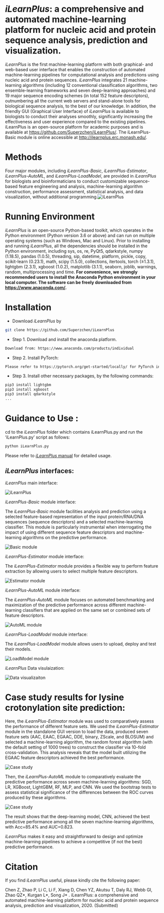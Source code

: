 # *iLearnPlus*: a comprehensive and automated machine-learning platform for nucleic acid and protein sequence analysis, prediction and visualization. 
*iLearnPlus* is the first machine-learning platform with both graphical- and web-based user interface that enables the construction of automated machine-learning pipelines for computational analysis and predictions using nucleic acid and protein sequences. *iLearnPlus* integrates 21 machine-learning algorithms (including 12 conventional classification algorithms, two ensemble-learning frameworks and seven deep-learning approaches) and 19 major sequence encoding schemes (in total 152 feature descriptors), outnumbering all the current web servers and stand-alone tools for biological sequence analysis, to the best of our knowledge. In addition, the friendly GUI (Graphical User Interface) of *iLearnPlus* is available to biologists to conduct their analyses smoothly, significantly increasing the effectiveness and user experience compared to the existing pipelines. iLearnPlus is an open-source platform for academic purposes and is available at https://github.com/Superzchen/iLearnPlus/. The iLearnPlus-Basic module is online accessible at http://ilearnplus.erc.monash.edu/.

# Methods
Four major modules, including *iLearnPlus-Basic*, *iLearnPlus-Estimator*, *iLearnPlus-AutoML*, and *iLearnPlus-LoadModel*, are provided in *iLearnPlus* for biologists and bioinformaticians to conduct customizable sequence-based feature engineering and analysis, machine-learning algorithm construction, performance assessment, statistical analysis, and data visualization, without additional programming.![iLearnPlus](https://github.com/Superzchen/iLearnPlus/blob/main/images/Architecture.png )

# Running Environment
  *iLearnPlus* is an open-source Python-based toolkit, which operates in the Python environment (Python version 3.6 or above) and can run on multiple operating systems (such as Windows, Mac and Linux). Prior to installing and running *iLearnPlus*, all the dependencies should be installed in the Python environment, including sys, os, re, PyQt5, qdarkstyle, numpy (1.18.5), pandas (1.0.5), threading, sip, datetime, platform, pickle, copy, scikit-learn (0.23.1), math, scipy (1.5.0), collections, itertools, torch (≥1.3.1), lightgbm (2.3.1), xgboost (1.0.2), matplotlib (3.1.1), seaborn,  joblib, warnings, random, multiprocessing and time. **For convenience, we strongly recommended users to install the Anaconda Python environment in your local computer. The software can be freely downloaded from https://www.anaconda.com/.**
  
# Installation
  
  - Download *iLearnPlus* by 
  ```sh
  git clone https://github.com/Superzchen/iLearnPlus
  ```


  - Step 1. Download and install the anaconda platform.
  ```sh  
  Download from: https://www.anaconda.com/products/individual
  ```
  
  - Step 2. Install PyTorch:
  ```sh  
  Please refer to https://pytorch.org/get-started/locally/ for PyTorch installation.
  ```
  
  - Step 3. Install other necessary packages, by the following commands:
  ```sh
  pip3 install lightgbm
  pip3 install xgboost
  pip3 install qdarkstyle
  ...
  ```



# Guidance to Use :
cd to the *iLearnPlus* folder which contains iLearnPlus.py and run the ‘iLearnPlus.py’ script as follows:
```sh
python iLearnPlus.py
```
  
Please refer to [*iLearnPlus* manual](https://github.com/Superzchen/iLearnPlus/blob/main/docs/iLearnPlus_manual.pdf ) for detailed usage.
  
## *iLearnPlus* interfaces:

*iLearnPlus* main interface:
  
![iLearnPlus](https://github.com/Superzchen/iLearnPlus/blob/main/images/iLearnPlus.png )

*iLearnPlus-Basic* module interface:
  
The *iLearnPlus-Basic* module facilities analysis and prediction using a selected feature-based representation of the input protein/RNA/DNA sequences (sequence descriptors) and a selected machine-learning classifier. This module is particularly instrumental when interrogating the impact of using different sequence feature descriptors and machine-learning algorithms on the predictive performance.
  
![Basic module](https://github.com/Superzchen/iLearnPlus/blob/main/images/Basic.png )

*iLearnPlus-Estimator* module interface:
  
The *iLearnPlus-Estimator* module provides a flexible way to perform feature extraction by allowing users to select multiple feature descriptors. 
  
![Estimator module](https://github.com/Superzchen/iLearnPlus/blob/main/images/Estimator.png )

*iLearnPlus-AutoML* module interface:
  
The *iLearnPlus-AutoML* module focuses on automated benchmarking and maximization of the predictive performance across different machine-learning classifiers that are applied on the same set or combined sets of feature descriptors.
  
![AutoML module](https://github.com/Superzchen/iLearnPlus/blob/main/images/AutoML.png )

*iLearnPlus-LoadModel* module interface:
  
The *iLearnPlus-LoadModel* module allows users to upload, deploy and test their models.
  
![LoadModel module](https://github.com/Superzchen/iLearnPlus/blob/main/images/LoadModel.png )

*iLearnPlus* Data visulaization:
  
![Data visualizaiton](https://github.com/Superzchen/iLearnPlus/blob/main/images/DataVisualization.png)

# Case study results for lysine crotonylation site prediction:
Here, the *iLearnPlus-Estimator* module was used to comparatively assess the performance of different feature sets. We used the *iLearnPlus-Estimator* module in the standalone GUI version to load the data, produced seven feature sets (AAC, EAAC, EGAAC, DDE, binary, ZScale, and BLOSUM) and selected a machine-learning algorithm, the random forest algorithm (with the default setting of 1000 trees) to construct the classifier via 10-fold cross-validation. This analysis reveals that the model built utilizing the EGAAC feature descriptors achieved the best performance. 
  
![Case study](https://github.com/Superzchen/iLearnPlus/blob/main/images/Case_1.png)
  
Then, the *iLearnPlus-AutoML* module to comparatively evaluate the predictive performance across seven machine-learning algorithms: SGD, LR, XGBoost, LightGBM, RF, MLP, and CNN. We used the bootstrap tests to assess statistical significance of the differences between the ROC curves produced by these algorithms.
  
![Case study](https://github.com/Superzchen/iLearnPlus/blob/main/images/Case_2.png)
  
The result shows that the deep-learning model, CNN, achieved the best predictive performance among all the seven machine-learning algorithms, with Acc=85.4% and AUC=0.823.
  
*iLearnPlus* makes it easy and straightforward to design and optimize machine-learning pipelines to achieve a competitive (if not the best) predictive performance. 
  
# Citation
If you find *iLearnPlus* useful, please kindly cite the following paper:
  
Chen Z, Zhao P, Li C, Li F, Xiang D, Chen YZ, Akutsu T, Daly RJ, Webb GI, Zhao QZ*, Kurgan L*, Song J* . iLearnPlus: a comprehensive and automated machine-learning platform for nucleic acid and protein sequence analysis, prediction and visualization, 2020. (Submitted)